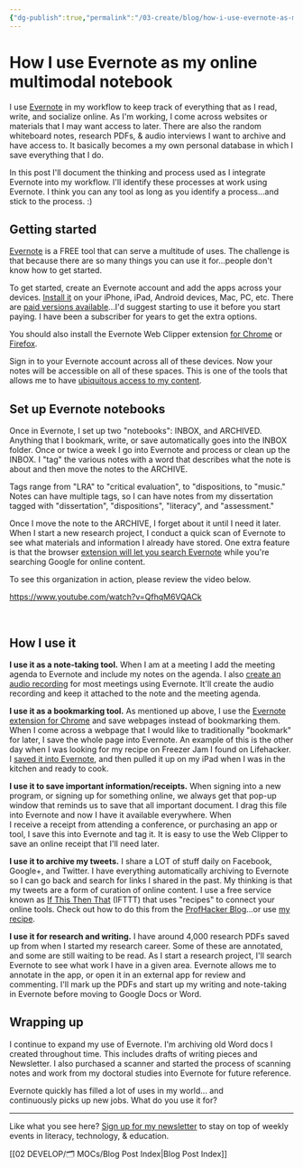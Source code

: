 ```yaml
---
{"dg-publish":true,"permalink":"/03-create/blog/how-i-use-evernote-as-my-online-multimodal-notebook/","title":"How I use Evernote as my online, multimodal notebook","tags":["evernote","gtd","lifehack","productivity"]}
---
```


# How I use Evernote as my online multimodal notebook

I use [Evernote](http://evernote.com/) in my workflow to keep track of everything that as I read, write, and socialize online. As I'm working, I come across websites or materials that I may want access to later. There are also the random whiteboard notes, research PDFs, & audio interviews I want to archive and have access to. It basically becomes a my own personal database in which I save everything that I do.

In this post I'll document the thinking and process used as I integrate Evernote into my workflow. I'll identify these processes at work using Evernote. I think you can any tool as long as you identify a process...and stick to the process. :)

## Getting started

[Evernote](https://evernote.com/) is a FREE tool that can serve a multitude of uses. The challenge is that because there are so many things you can use it for...people don't know how to get started.

To get started, create an Evernote account and add the apps across your devices. [Install it](https://evernote.com/products/) on your iPhone, iPad, Android devices, Mac, PC, etc. There are [paid versions available](https://evernote.com/pricing/)...I'd suggest starting to use it before you start paying. I have been a subscriber for years to get the extra options.

You should also install the Evernote Web Clipper extension [for Chrome](https://chrome.google.com/webstore/detail/evernote-web-clipper/pioclpoplcdbaefihamjohnefbikjilc?hl=en) or [Firefox](https://addons.mozilla.org/en-US/firefox/addon/evernote-web-clipper/).

Sign in to your Evernote account across all of these devices. Now your notes will be accessible on all of these spaces. This is one of the tools that allows me to have [ubiquitous access to my content](http://wiobyrne.com/a-device-agnostic-policy-that-allows-for-ubiquitous-access-to-my-content/).

## Set up Evernote notebooks

Once in Evernote, I set up two "notebooks": INBOX, and ARCHIVED. Anything that I bookmark, write, or save automatically goes into the INBOX folder. Once or twice a week I go into Evernote and process or clean up the INBOX. I "tag" the various notes with a word that describes what the note is about and then move the notes to the ARCHIVE.

Tags range from "LRA" to "critical evaluation", to "dispositions, to "music." Notes can have multiple tags, so I can have notes from my dissertation tagged with "dissertation", "dispositions", "literacy", and "assessment."

Once I move the note to the ARCHIVE, I forget about it until I need it later. When I start a new research project, I conduct a quick scan of Evernote to see what materials and information I already have stored. One extra feature is that the browser [extension will let you search Evernote](https://blog.evernote.com/blog/2010-09-30/evernote-chrome-extension-gets-simultaneous-search/) while you're searching Google for online content.

To see this organization in action, please review the video below.

https://www.youtube.com/watch?v=QfhqM6VQACk

 

## How I use it

**I use it as a note-taking tool.** When I am at a meeting I add the meeting agenda to Evernote and include my notes on the agenda. I also [create an audio recording](https://blog.evernote.com/blog/2015-01-07/capture-record-audio-evernote-device/) for most meetings using Evernote. It'll create the audio recording and keep it attached to the note and the meeting agenda.

**I use it as a bookmarking tool.** As mentioned up above, I use the [Evernote extension for Chrome](https://chrome.google.com/webstore/detail/evernote-web-clipper/pioclpoplcdbaefihamjohnefbikjilc?hl=en) and save webpages instead of bookmarking them. When I come across a webpage that I would like to traditionally "bookmark" for later, I save the whole page into Evernote. An example of this is the other day when I was looking for my recipe on Freezer Jam I found on Lifehacker. I [saved it into Evernote](https://www.evernote.com/shard/s2/sh/4608b2e0-fd38-4299-b787-094a8f2c6424/f85f49fc0bf270c07d7512b1978fabd8), and then pulled it up on my iPad when I was in the kitchen and ready to cook.

**I use it to save important information/receipts.** When signing into a new program, or signing up for something online, we always get that pop-up window that reminds us to save that all important document. I drag this file into Evernote and now I have it available everywhere. When I receive a receipt from attending a conference, or purchasing an app or tool, I save this into Evernote and tag it. It is easy to use the Web Clipper to save an online receipt that I'll need later.

**I use it to archive my tweets.** I share a LOT of stuff daily on Facebook, Google+, and Twitter. I have everything automatically archiving to Evernote so I can go back and search for links I shared in the past. My thinking is that my tweets are a form of curation of online content. I use a free service known as [If This Then That](http://ifttt.com/dashboard) (IFTTT) that uses "recipes" to connect your online tools. Check out how to do this from the [ProfHacker Blog](http://chronicle.com/blogs/profhacker/archive-your-tweets-with-ifttt/40421)...or use [my recipe](http://chronicle.com/blogs/profhacker/archive-your-tweets-with-ifttt/40421).

**I use it for research and writing.** I have around 4,000 research PDFs saved up from when I started my research career. Some of these are annotated, and some are still waiting to be read. As I start a research project, I'll search Evernote to see what work I have in a given area. Evernote allows me to annotate in the app, or open it in an external app for review and commenting. I'll mark up the PDFs and start up my writing and note-taking in Evernote before moving to Google Docs or Word.

## Wrapping up

I continue to expand my use of Evernote. I'm archiving old Word docs I created throughout time. This includes drafts of writing pieces and Newsletter. I also purchased a scanner and started the process of scanning notes and work from my doctoral studies into Evernote for future reference.

Evernote quickly has filled a lot of uses in my world... and continuously picks up new jobs. What do you use it for?

* * *

Like what you see here? [Sign up for my newsletter](http://wiobyrne.com/tldr/) to stay on top of weekly events in literacy, technology, & education.

[[02 DEVELOP/🗂️ MOCs/Blog Post Index\|Blog Post Index]]